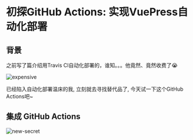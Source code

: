# 初探GitHub Actions: 实现VuePress自动化部署

## 背景

之前写了篇介绍用Travis CI自动化部署的，谁知。。。他竟然、竟然收费了😭

![expensive](https://fxpby.oss-cn-beijing.aliyuncs.com/blogImg/front-end-enginerring/expensive.png)

已经陷入自动化部署温床的我, 立刻就去寻找替代品了, 今天试一下这个GitHub Actions吧~

## 集成 GitHub Actions

![new-secret](https://fxpby.oss-cn-beijing.aliyuncs.com/blogImg/front-end-enginerring/new-secret.png)